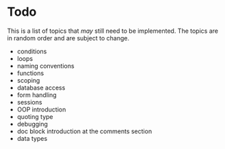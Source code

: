 Todo
====

This is a list of topics that *may* still need to be implemented. The topics are in random order and are subject to change.

- conditions
- loops
- naming conventions
- functions
- scoping
- database access
- form handling
- sessions
- OOP introduction
- quoting type
- debugging
- doc block introduction at the comments section
- data types